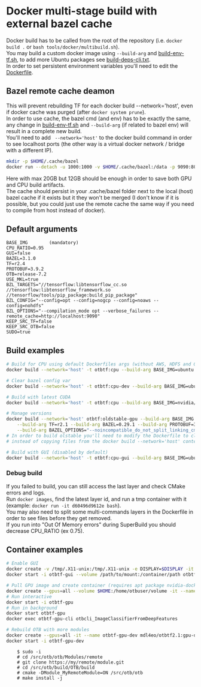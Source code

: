 # Docker multi-stage build with external bazel cache
Docker build has to be called from the root of the repository (i.e. `docker build .` or `bash tools/docker/multibuild.sh`).  
You may build a custom docker image using `--build-arg` and [build-env-tf.sh](build-env-tf.sh), to add more Ubuntu packages see [build-deps-cli.txt](build-deps-cli.txt).  
In order to set persistent environment variables you'll need to edit the [Dockerfile](../../Dockerfile).  


## Bazel remote cache deamon
This will prevent rebuilding TF for each docker build --network='host', even if docker cache was purged (after `docker system prune`).  
In order to use cache, the bazel cmd (and env) has to be exactly the same, any change in [build-env-tf.sh](build-env-tf.sh) and `--build-arg` (if related to bazel env) will result in a complete new build.  
You'll need to add ` --network='host'` to the docker build command in order to see localhost ports (the other way is a virtual docker network / bridge with a different IP).  

```bash
mkdir -p $HOME/.cache/bazel
docker run --detach -u 1000:1000 -v $HOME/.cache/bazel:/data -p 9090:8080 buchgr/bazel-remote-cache --max_size=20
```
Here with max 20GB but 12GB should be enough in order to save both GPU and CPU build artifacts.  
The cache should persist in your .cache/bazel folder next to the local (host) bazel cache if it exists but it they won't be merged (I don't know if it is possible, but you could just use the remote cache the same way if you need to compile from host instead of docker).  


## Default arguments
```
BASE_IMG        (mandatory)
CPU_RATIO=0.95
GUI=false
BAZEL=3.1.0
TF=r2.4
PROTOBUF=3.9.2
OTB=release-7.2
USE_MKL=true
BZL_TARGETS="//tensorflow:libtensorflow_cc.so //tensorflow:libtensorflow_framework.so //tensorflow/tools/pip_package:build_pip_package"
BZL_CONFIG="--config=opt --config=nogcp --config=noaws --config=nohdfs"
BZL_OPTIONS="--compilation_mode opt --verbose_failures --remote_cache=http://localhost:9090"
KEEP_SRC_TF=false
KEEP_SRC_OTB=false
SUDO=true
```


## Build examples
```bash
# Build for CPU using default Dockerfiles args (without AWS, HDFS and GCP support)
docker build --network='host' -t otbtf:cpu --build-arg BASE_IMG=ubuntu:20.04

# Clear bazel config var 
docker build --network='host' -t otbtf:cpu-dev --build-arg BASE_IMG=ubuntu:20.04 --build-arg BZL_CONFIG="" KEEP_SRC_OTB=true .

# Build with latest CUDA
docker build --network='host' -t otbtf:cpu --build-arg BASE_IMG=nvidia/cuda:11.1-cudnn8-devel-ubuntu20.04

# Manage versions
docker build --network='host' otbtf:oldstable-gpu --build-arg BASE_IMG cuda:10.1-cudnn7-devel-ubuntu18.04 \
    --build-arg TF=r2.1 --build-arg BAZEL=0.29.1 --build-arg PROTOBUF=3.8.0 --build-arg OTB=release-7.1 \
    --build-arg BAZEL_OPTIONS="--noincompatible_do_not_split_linking_cmdline -c opt --verbose_failures" .
# In order to build olstable you'll need to modify the Dockerfile to clone the repo at the desired branch 
# instead of copying files from the docker build --network='host' context

# Build with GUI (disabled by default)
docker build --network='host' -t otbtf:cpu-gui --build-arg BASE_IMG=ubuntu:20.04 --build-arg GUI=true .
```

### Debug build
If you failed to build, you can still access the last layer and check CMake errors and logs.  
Run `docker images`, find the latest layer id, and run a tmp container with it (example: `docker run -it d60496d9612e bash`).  
You may also need to split some multi-commands layers in the Dockerfile in order to see files before they get removed.  
If you run into "Out Of Memory errors" during SuperBuild you should decrease CPU_RATIO (ex 0.75).  

## Container examples
```bash
# Enable GUI
docker create -v /tmp/.X11-unix:/tmp/.X11-unix -e DISPLAY=$DISPLAY -it --name otbtf-gui otbtf:cpu-gui
docker start -i otbtf-gui --volume /path/to/mount:/container/path otbtf-gui

# Pull GPU image and create container (requires apt package nvidia-docker2 and latest CUDA driver - now support RTX 30*)
docker create --gpus=all --volume $HOME:/home/otbuser/volume -it --name otbtf-gpu mdl4eo/otbtf2.1:gpu
# Run interactive
docker start -i otbtf-gpu
# Run in background
docker start otbtf-gpu
docker exec otbtf-gpu-cli otbcli_ImageClassifierFromDeepFeatures

# Rebuild OTB with more modules
docker create --gpus=all -it --name otbtf-gpu-dev mdl4eo/otbtf2.1:gpu-dev
docker start -i otbtf-gpu-dev
```
```
    $ sudo -i
    # cd /src/otb/otb/Modules/remote
    # git clone https://my/remote/module.git
    # cd /src/otb/build/OTB/build
    # cmake -DModule_MyRemoteModule=ON /src/otb/otb
    # make install -j
```